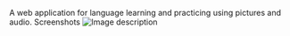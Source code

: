 A web application for language learning and practicing using pictures and audio.
Screenshots
![Image description](https://imgur.com/unHxOJD)
